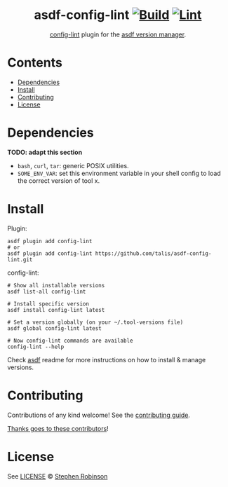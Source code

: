 <div align="center">

# asdf-config-lint [![Build](https://github.com/talis/asdf-config-lint/actions/workflows/build.yml/badge.svg)](https://github.com/talis/asdf-config-lint/actions/workflows/build.yml) [![Lint](https://github.com/talis/asdf-config-lint/actions/workflows/lint.yml/badge.svg)](https://github.com/talis/asdf-config-lint/actions/workflows/lint.yml)


[config-lint](https://github.com/stelligent/config-lint) plugin for the [asdf version manager](https://asdf-vm.com).

</div>

# Contents

- [Dependencies](#dependencies)
- [Install](#install)
- [Contributing](#contributing)
- [License](#license)

# Dependencies

**TODO: adapt this section**

- `bash`, `curl`, `tar`: generic POSIX utilities.
- `SOME_ENV_VAR`: set this environment variable in your shell config to load the correct version of tool x.

# Install

Plugin:

```shell
asdf plugin add config-lint
# or
asdf plugin add config-lint https://github.com/talis/asdf-config-lint.git
```

config-lint:

```shell
# Show all installable versions
asdf list-all config-lint

# Install specific version
asdf install config-lint latest

# Set a version globally (on your ~/.tool-versions file)
asdf global config-lint latest

# Now config-lint commands are available
config-lint --help
```

Check [asdf](https://github.com/asdf-vm/asdf) readme for more instructions on how to
install & manage versions.

# Contributing

Contributions of any kind welcome! See the [contributing guide](contributing.md).

[Thanks goes to these contributors](https://github.com/talis/asdf-config-lint/graphs/contributors)!

# License

See [LICENSE](LICENSE) © [Stephen Robinson](https://github.com/talis/)
